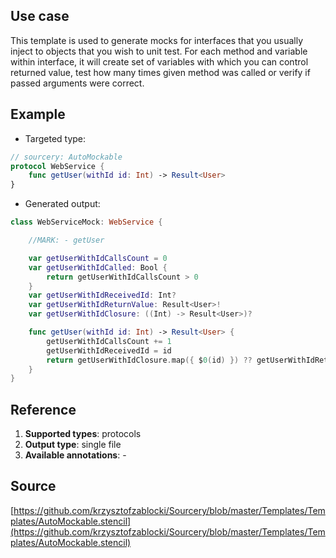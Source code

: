 ## Use case
This template is used to generate mocks for interfaces that you usually inject to objects that you wish to unit test. For each method and variable within interface, it will create set of variables with which you can control returned value, test how many times given method was called or verify if passed arguments were correct.

## Example
- Targeted type:

```swift
// sourcery: AutoMockable
protocol WebService {
    func getUser(withId id: Int) -> Result<User>
}

```

- Generated output:

```swift
class WebServiceMock: WebService {

    //MARK: - getUser

    var getUserWithIdCallsCount = 0
    var getUserWithIdCalled: Bool {
        return getUserWithIdCallsCount > 0
    }
    var getUserWithIdReceivedId: Int?
    var getUserWithIdReturnValue: Result<User>!
    var getUserWithIdClosure: ((Int) -> Result<User>)?

    func getUser(withId id: Int) -> Result<User> {
        getUserWithIdCallsCount += 1
        getUserWithIdReceivedId = id
        return getUserWithIdClosure.map({ $0(id) }) ?? getUserWithIdReturnValue
    }
}
```

## Reference

1. **Supported types**: protocols
2. **Output type**: single file
3. **Available annotations**: -

## Source 
[https://github.com/krzysztofzablocki/Sourcery/blob/master/Templates/Templates/AutoMockable.stencil](https://github.com/krzysztofzablocki/Sourcery/blob/master/Templates/Templates/AutoMockable.stencil)